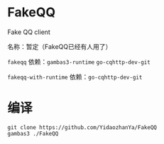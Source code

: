 # FakeQQ

Fake QQ client 

名称：暂定（FakeQQ已经有人用了）

`fakeqq` 依赖：`gambas3-runtime` `go-cqhttp-dev-git`

`fakeqq-with-runtime` 依赖：`go-cqhttp-dev-git`

# 编译
```
git clone https://github.com/YidaozhanYa/FakeQQ
gambas3 ./FakeQQ
```
